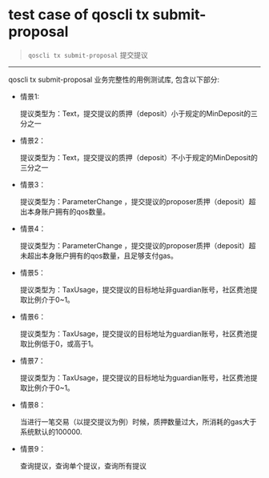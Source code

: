 # test case of qoscli tx submit-proposal

> `qoscli tx submit-proposal` 提交提议

---

qoscli tx submit-proposal 业务完整性的用例测试库, 包含以下部分:

* 情景1:
  
    提议类型为：Text，提交提议的质押（deposit）小于规定的MinDeposit的三分之一

* 情景2：

    提议类型为：Text，提交提议的质押（deposit）不小于规定的MinDeposit的三分之一

* 情景3：

    提议类型为：ParameterChange ，提交提议的proposer质押（deposit）超出本身账户拥有的qos数量。

* 情景4：

    提议类型为：ParameterChange ，提交提议的proposer质押（deposit）超未超出本身账户拥有的qos数量，且足够支付gas。

* 情景5：

    提议类型为：TaxUsage，提交提议的目标地址非guardian账号，社区费池提取比例介于0~1。

* 情景6：

    提议类型为：TaxUsage，提交提议的目标地址为guardian账号，社区费池提取比例低于0，或高于1。

* 情景7：

    提议类型为：TaxUsage，提交提议的目标地址为guardian账号，社区费池提取比例介于0~1。

* 情景8：

    当进行一笔交易（以提交提议为例）时候，质押数量过大，所消耗的gas大于系统默认的100000.

* 情景9：

    查询提议，查询单个提议，查询所有提议
